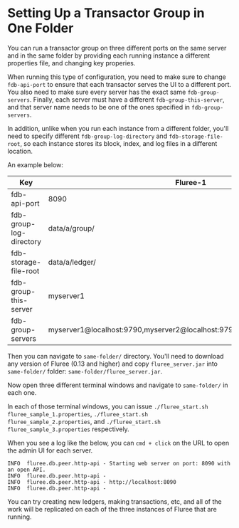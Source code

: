 # Setting Up a Transactor Group in One Folder

You can run a transactor group on three different ports on the same server and in the same folder by providing each running instance a different properties file, and changing key properies.

When running this type of configuration, you need to make sure to change `fdb-api-port` to ensure that each transactor serves the UI to a different port. You also need to make sure every server has the exact same `fdb-group-servers`. Finally, each server must have a different `fdb-group-this-server`, and that server name needs to be one of the ones specified in `fdb-group-servers`.

In addition, unlike when you run each instance from a different folder, you'll need to specify different `fdb-group-log-directory` and `fdb-storage-file-root`, so each instance stores its block, index, and log files in a different location.

An example below:

| Key                        | Fluree-1                                                                   | Fluree-2                                                                   | Fluree-3                                                                   |
| -------------------------- | -------------------------------------------------------------------------- | -------------------------------------------------------------------------- | -------------------------------------------------------------------------- |
| fdb-api-port               | 8090                                                                       | 8091                                                                       | 8092                                                                       |
| fdb-group-log-directory    | data/a/group/                                                              | data/b/group/                                                              | data/c/group/                                                              |
| fdb-storage-file-root | data/a/ledger/                                                             | data/b/ledger/                                                             | data/c/ledger/                                                             |
| fdb-group-this-server      | myserver1                                                                  | myserver2                                                                  | myserver3                                                                  |
| fdb-group-servers          | myserver1@localhost:9790,myserver2@localhost:9791,myserver3@localhost:9792 | myserver1@localhost:9790,myserver2@localhost:9791,myserver3@localhost:9792 | myserver1@localhost:9790,myserver2@localhost:9791,myserver3@localhost:9792 |

Then you can navigate to `same-folder/` directory. You'll need to download any version of Fluree (0.13 and higher) and copy `fluree_server.jar` into `same-folder/` folder: `same-folder/fluree_server.jar`.

Now open three different terminal windows and navigate to `same-folder/` in each one.

In each of those terminal windows, you can issue `./fluree_start.sh fluree_sample_1.properties`, `./fluree_start.sh fluree_sample_2.properties`, and `./fluree_start.sh fluree_sample_3.properties` respectively.

When you see a log like the below, you can `cmd + click` on the URL to open the admin UI for each server.

```
INFO  fluree.db.peer.http-api - Starting web server on port: 8090 with an open API.
INFO  fluree.db.peer.http-api -
INFO  fluree.db.peer.http-api - http://localhost:8090
INFO  fluree.db.peer.http-api -
```

You can try creating new ledgers, making transactions, etc, and all of the work will be replicated on each of the three instances of Fluree that are running.
